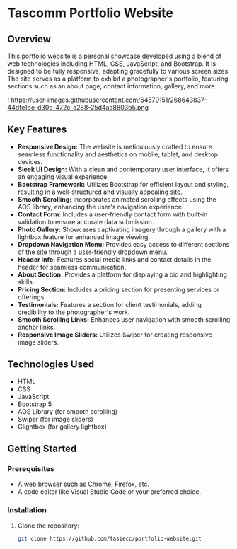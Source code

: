 # Tascomm Portfolio Website

## Overview

This portfolio website is a personal showcase developed using a blend of web technologies including HTML, CSS, JavaScript, and Bootstrap. It is designed to be fully responsive, adapting gracefully to various screen sizes. The site serves as a platform to exhibit a photographer's portfolio, featuring sections such as an about page, contact information, gallery, and more.

! https://user-images.githubusercontent.com/64579151/268643837-44dfe1be-d30c-472c-a288-25d4aa8803b5.png

## Key Features

- **Responsive Design:** The website is meticulously crafted to ensure seamless functionality and aesthetics on mobile, tablet, and desktop devices.
- **Sleek UI Design:** With a clean and contemporary user interface, it offers an engaging visual experience.
- **Bootstrap Framework:** Utilizes Bootstrap for efficient layout and styling, resulting in a well-structured and visually appealing site.
- **Smooth Scrolling:** Incorporates animated scrolling effects using the AOS library, enhancing the user's navigation experience.
- **Contact Form:** Includes a user-friendly contact form with built-in validation to ensure accurate data submission.
- **Photo Gallery:** Showcases captivating imagery through a gallery with a lightbox feature for enhanced image viewing.
- **Dropdown Navigation Menu:** Provides easy access to different sections of the site through a user-friendly dropdown menu.
- **Header Info:** Features social media links and contact details in the header for seamless communication.
- **About Section:** Provides a platform for displaying a bio and highlighting skills.
- **Pricing Section:** Includes a pricing section for presenting services or offerings.
- **Testimonials:** Features a section for client testimonials, adding credibility to the photographer's work.
- **Smooth Scrolling Links:** Enhances user navigation with smooth scrolling anchor links.
- **Responsive Image Sliders:** Utilizes Swiper for creating responsive image sliders.

## Technologies Used

- HTML
- CSS
- JavaScript
- Bootstrap 5
- AOS Library (for smooth scrolling)
- Swiper (for image sliders)
- Glightbox (for gallery lightbox)

## Getting Started

### Prerequisites

- A web browser such as Chrome, Firefox, etc.
- A code editor like Visual Studio Code or your preferred choice.

### Installation

1. Clone the repository:

   ```sh
   git clone https://github.com/tasiecc/portfolio-website.git

